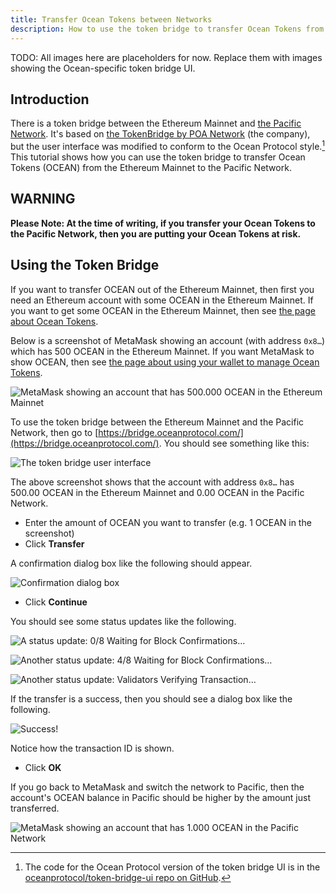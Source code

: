 ```yaml
---
title: Transfer Ocean Tokens between Networks
description: How to use the token bridge to transfer Ocean Tokens from the Ethereum Mainnet to the Pacific Network.
---
```


TODO: All images here are placeholders for now. Replace them with images showing the Ocean-specific token bridge UI.

## Introduction

There is a token bridge between the Ethereum Mainnet and [the Pacific Network](/concepts/pacific-network/). It's based on [the TokenBridge by POA Network](https://medium.com/poa-network/introducing-the-erc20-to-erc20-tokenbridge-ce266cc1a2d0) (the company), but the user interface was modified to conform to the Ocean Protocol style.[^1]
This tutorial shows how you can use the token bridge to transfer Ocean Tokens (OCEAN) from the Ethereum Mainnet to the Pacific Network.

## WARNING

**Please Note: At the time of writing, if you transfer your Ocean Tokens to the Pacific Network, then you are putting your Ocean Tokens at risk.**

## Using the Token Bridge

If you want to transfer OCEAN out of the Ethereum Mainnet, then first you need an Ethereum account with some OCEAN in the Ethereum Mainnet. If you want to get some OCEAN in the Ethereum Mainnet, then see [the page about Ocean Tokens](/concepts/ocean-tokens/).

Below is a screenshot of MetaMask showing an account (with address `0x8…`) which has 500 OCEAN in the Ethereum Mainnet. If you want MetaMask to show OCEAN, then see [the page about using your wallet to manage Ocean Tokens](/tutorials/wallets-and-ocean-tokens/).

![MetaMask showing an account that has 500.000 OCEAN in the Ethereum Mainnet](./images/tb01.png)

To use the token bridge between the Ethereum Mainnet and the Pacific Network, then go to [https://bridge.oceanprotocol.com/](https://bridge.oceanprotocol.com/). You should see something like this:

![The token bridge user interface](./images/tb02.png)

The above screenshot shows that the account with address `0x8…` has 500.00 OCEAN in the Ethereum Mainnet and 0.00 OCEAN in the Pacific Network.

- Enter the amount of OCEAN you want to transfer (e.g. 1 OCEAN in the screenshot)
- Click **Transfer**

A confirmation dialog box like the following should appear.

![Confirmation dialog box](./images/tb03.png)

- Click **Continue**

You should see some status updates like the following.

![A status update: 0/8 Waiting for Block Confirmations…](./images/tb04.png)

![Another status update: 4/8 Waiting for Block Confirmations…](./images/tb05.png)

![Another status update: Validators Verifying Transaction…](./images/tb06.png)

If the transfer is a success, then you should see a dialog box like the following.

![Success!](./images/tb07.png)

Notice how the transaction ID is shown.

- Click **OK**

If you go back to MetaMask and switch the network to Pacific, then the account's OCEAN balance in Pacific should be higher by the amount just transferred.

![MetaMask showing an account that has 1.000 OCEAN in the Pacific Network](./images/tb08.png)


[^1]: The code for the Ocean Protocol version of the token bridge UI is in the [oceanprotocol/token-bridge-ui repo on GitHub](https://github.com/oceanprotocol/token-bridge-ui).
